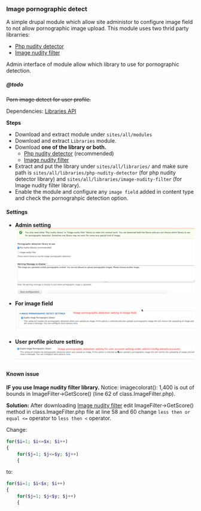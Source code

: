 ### Image pornographic detect

A simple drupal module which allow site administor to configure image field to not allow pornographic image upload.
This module uses two thrid party librarries:
- [Php nudity detector](https://github.com/FreebieStock/php-nudity-detector)
- [Image nudity filter](http://www.phpclasses.org/package/3269-PHP-Determine-whether-an-image-may-contain-nudity.html)

Admin interface of module allow which library to use for pornographic detection.

##### @todo
~~Porn image detect for user profile.~~

Dependencies:
[Libraries API](https://www.drupal.org/project/libraries)

**Steps**


- Download and extract module under `sites/all/modules`
- Download and extract `Libraries` module.
- Download **one of the library or both.**
  - [Php nudity detector](https://github.com/FreebieStock/php-nudity-detector) (recommended)
  - [Image nudity filter](http://www.phpclasses.org/package/3269-PHP-Determine-whether-an-image-may-contain-nudity)
- Extract and put the library under `sites/all/libraries/` and make sure path is `sites/all/libraries/php-nudity-detector` (for php nudity detector library) and `sites/all/libraries/image-nudity-filter` (for Image nudity filter library).
- Enable the module and configure any `image field` added in content type and check the pornograhpic detection option.

#### Settings

- **Admin setting**
  ![admin setting](screenshots/admin-setting.png)

- **For image field**
  ![Image field setting](screenshots/image-field-setting.png)

- **User profile picture setting**
  ![User profile picture setting](screenshots/user-profile-picture-setting.png)

#### Known issue
**IF you use Image nudity filter library.**
Notice: imagecolorat(): 1,400 is out of bounds in ImageFilter->GetScore() (line 62 of class.ImageFilter.php).

**Solution:**
After downloading [Image nudity filter](http://www.phpclasses.org/package/3269-PHP-Determine-whether-an-image-may-contain-nudity) edit ImageFilter->GetScore() method in class.ImageFilter.php file at line 58 and 60 change `less then or equal <=` operator to `less then <` operator.

Change:

```php
for($i=1; $i<=$x; $i++)
{
    for($j=1; $j<=$y; $j++)
    {

```
to:

```php
for($i=1; $i<$x; $i++)
{
    for($j=1; $j<$y; $j++)
    {

```